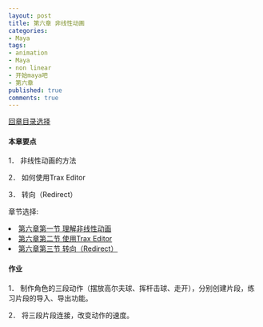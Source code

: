```yaml
---
layout: post
title: 第六章 非线性动画
categories:
- Maya
tags:
- animation
- Maya
- non linear
- 开始maya吧
- 第六章
published: true
comments: true
---
```

<p><!--more--></p>

<p><a href="http://hivan.me/2008/03/20/begin-maya.html" target="_blank">回章目录选择</a>
<h4>本章要点</h4>
1． 非线性动画的方法</p>

<p>2． 如何使用Trax Editor</p>

<p>3． 转向（Redirect）</p>

<p>章节选择:<br />
	<li><a href="http://hivan.me/2008/03/22/6-1-non-linear-animation.html" target="_blank">第六章第一节 理解非线性动画</a></li>
	<li><a href="http://hivan.me/2008/03/22/6-2-trax-editor.html" target="_blank">第六章第二节 使用Trax Editor</a></li>
	<li><a href="http://hivan.me/2008/03/22/6-3-redirect.html" target="_blank">第六章第三节 转向（Redirect）</a></li>
<h4>作业</h4>
1． 制作角色的三段动作（摆放高尔夫球、挥杆击球、走开），分别创建片段，练习片段的导入、导出功能。</p>

<p>2． 将三段片段连接，改变动作的速度。</p>

